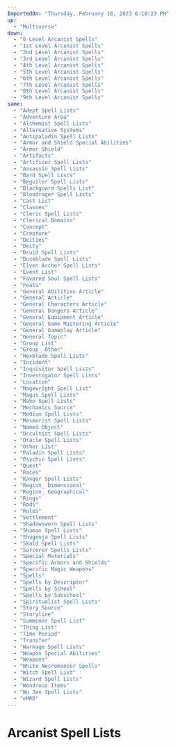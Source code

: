 ```yaml
---
ImportedOn: "Thursday, February 16, 2023 6:10:23 PM"
up:
  - "Multiverse"
down:
  - "0 Level Arcanist Spells"
  - "1st Level Arcanist Spells"
  - "2nd Level Arcanist Spells"
  - "3rd Level Arcanist Spells"
  - "4th Level Arcanist Spells"
  - "5th Level Arcanist Spells"
  - "6th Level Arcanist Spells"
  - "7th Level Arcanist Spells"
  - "8th Level Arcanist Spells"
  - "9th Level Arcanist Spells"
same:
  - "Adept Spell Lists"
  - "Adventure Area"
  - "Alchemist Spell Lists"
  - "Alternative Systems"
  - "Antipaladin Spell Lists"
  - "Armor and Shield Special Abilities"
  - "Armor_Shield"
  - "Artifacts"
  - "Artificer Spell Lists"
  - "Assassin Spell Lists"
  - "Bard Spell Lists"
  - "Beguiler Spell Lists"
  - "Blackguard Spells List"
  - "Bloodrager Spell Lists"
  - "Cast List"
  - "Classes"
  - "Cleric Spell Lists"
  - "Clerical Domains"
  - "Concept"
  - "Creature"
  - "Deities"
  - "Deity"
  - "Druid Spell Lists"
  - "Duskblade Spell Lists"
  - "Elven Archer Spell Lists"
  - "Event List"
  - "Favored Soul Spell Lists"
  - "Feats"
  - "General Abilities Article"
  - "General Article"
  - "General Characters Article"
  - "General Dangers Article"
  - "General Equipment Article"
  - "General Game Mastering Article"
  - "General Gameplay Article"
  - "General Topic"
  - "Group List"
  - "Group_ Other"
  - "Hexblade Spell Lists"
  - "Incident"
  - "Inquisitor Spell Lists"
  - "Investigator Spell Lists"
  - "Location"
  - "Magewright Spell List"
  - "Magus Spell Lists"
  - "Maho Spell Lists"
  - "Mechanics Source"
  - "Medium Spell Lists"
  - "Mesmerist Spell Lists"
  - "Named Object"
  - "Occultist Spell Lists"
  - "Oracle Spell Lists"
  - "Other List"
  - "Paladin Spell Lists"
  - "Psychic Spell Lists"
  - "Quest"
  - "Races"
  - "Ranger Spell Lists"
  - "Region_ Dimensional"
  - "Region_ Geographical"
  - "Rings"
  - "Rods"
  - "Rules"
  - "Settlement"
  - "Shadowsworn Spell Lists"
  - "Shaman Spell Lists"
  - "Shugenja Spell Lists"
  - "Skald Spell Lists"
  - "Sorcerer Spells Lists"
  - "Special Materials"
  - "Specific Armors and Shields"
  - "Specific Magic Weapons"
  - "Spells"
  - "Spells by Descriptor"
  - "Spells by School"
  - "Spells by Subschool"
  - "Spiritualist Spell Lists"
  - "Story Source"
  - "Storyline"
  - "Summoner Spell List"
  - "Thing List"
  - "Time Period"
  - "Transfer"
  - "Warmage Spell Lists"
  - "Weapon Special Abilities"
  - "Weapons"
  - "White Necromancer Spells"
  - "Witch Spell List"
  - "Wizard Spell Lists"
  - "Wondrous Items"
  - "Wu Jen Spell Lists"
  - "eMRD"
---
```

# Arcanist Spell Lists
